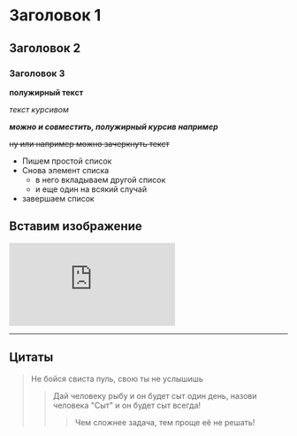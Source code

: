 # Заголовок 1

## Заголовок 2

### Заголовок 3

**полужирный текст**

*текст курсивом*

**_можно и совместить, полужирный курсив например_**

~~ну или например можно зачеркнуть текст~~

* Пишем простой список
* Снова элемент списка
  * в него вкладываем другой список
  * и еще один на всякий случай
* завершаем список

## Вставим изображение

![тут будет фото пёсика](https://porodysobak.com/belgiyskaya-ovcharka-malinua.html)

---

## Цитаты

> Не бойся свиста пуль, свою ты не услышишь
>> Дай человеку рыбу и он будет сыт один день, назови человека "Сыт" и он будет сыт всегда!
>>>Чем сложнее задача, тем проще её не решать!